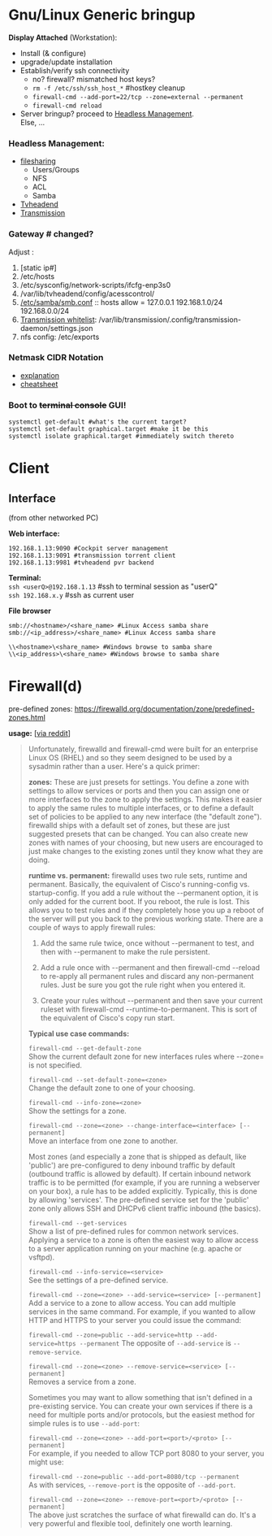 # Gnu/Linux Generic bringup

**Display Attached** (Workstation):  
- Install (& configure)  
- upgrade/update installation  
- Establish/verify ssh connectivity  
  - no? firewall? mismatched host keys?
  - `rm -f /etc/ssh/ssh_host_*` #hostkey cleanup  
  - `firewall-cmd --add-port=22/tcp --zone=external --permanent`
  - `firewall-cmd reload`
- Server bringup? proceed to [Headless Management](#headless-management-).  
Else, ...  

### Headless Management:
- [filesharing](fileshare.md)
  - Users/Groups
  - NFS
  - ACL
  - Samba
- [Tvheadend](server-tvh.md)
- [Transmission](server-trans.md)

### Gateway # changed?

Adjust :
1.  [static ip#]
2.  /etc/hosts    
3.  /etc/sysconfig/network-scripts/ifcfg-enp3s0    
4.  /var/lib/tvheadend/config/acesscontrol/<each-entry>    
5.  [/etc/samba/smb.conf](fileshare.md#anchor-name) :: hosts allow = 127.0.0.1 192.168.1.0/24 192.168.0.0/24    
6.  [Transmission whitelist](https://docs.google.com/document/d/132OtnNEct4Tq5RttY6y-o7q-nbPIiA0URXFTSBOZFmc/edit#heading=h.nincxsovj0c4): /var/lib/transmission/.config/transmission-daemon/settings.json      
7.  nfs config: /etc/exports

### Netmask CIDR Notation

-   [explanation](http://blog.michaelhamrah.com/2015/05/networking-basics-understanding-cidr-notation-and-subnets-whats-up-with-16-and-24/)
-   [cheatsheet](https://oav.net/mirrors/cidr.html)

### Boot to ~~terminal console~~ GUI!
```
systemctl get-default #what's the current target?
systemctl set-default graphical.target #make it be this
systemctl isolate graphical.target #immediately switch thereto
```

# Client

## Interface

(from other networked PC)

**Web interface:**  
```
192.168.1.13:9090 #Cockpit server management
192.168.1.13:9091 #transmission torrent client
192.168.1.13:9981 #tvheadend pvr backend
```

**Terminal:**  
`ssh <userQ>@192.168.1.13` #ssh to terminal session as "userQ"  
`ssh 192.168.x.y` #ssh as current user

**File browser**  
```
smb://<hostname>/<share_name> #Linux Access samba share
smb://<ip_address>/<share_name> #Linux Access samba share

\\<hostname>\<share_name> #Windows browse to samba share
\\<ip_address>\<share_name> #Windows browse to samba share
```

# Firewall(d)
pre-defined zones: https://firewalld.org/documentation/zone/predefined-zones.html  

**usage:** [[via reddit](https://www.reddit.com/r/openSUSE/comments/8pxbae/firewalld_on_leap_15_why_is_it_so_complicated/e0jvlar/)]
>Unfortunately, firewalld and firewall-cmd were built for an enterprise Linux OS (RHEL) and so they seem designed to be used by a sysadmin rather than a user. Here's a quick primer:
>
>**zones:** These are just presets for settings. You define a zone with settings to allow services or ports and then you can assign one or more interfaces to the zone to apply the settings. This makes it easier to apply the same rules to multiple interfaces, or to define a default set of policies to be applied to any new interface (the "default zone"). firewalld ships with a default set of zones, but these are just suggested presets that can be changed. You can also create new zones with names of your choosing, but new users are encouraged to just make changes to the existing zones until they know what they are doing.
>
>**runtime vs. permanent:** firewalld uses two rule sets, runtime and permanent. Basically, the equivalent of Cisco's running-config vs. startup-config. If you add a rule without the --permanent option, it is only added for the current boot. If you reboot, the rule is lost. This allows you to test rules and if they completely hose you up a reboot of the server will put you back to the previous working state. There are a couple of ways to apply firewall rules:
>
>1. Add the same rule twice, once without --permanent to test, and then with --permanent to make the rule persistent.
>
>2. Add a rule once with --permanent and then firewall-cmd --reload to re-apply all permanent rules and discard any non-permanent rules. Just be sure you got the rule right when you entered it.
>
>3. Create your rules without --permanent and then save your current ruleset with firewall-cmd --runtime-to-permanent. This is sort of the equivalent of Cisco's copy run start.
>
>**Typical use case commands:**  
>
>`firewall-cmd --get-default-zone`  
>Show the current default zone for new interfaces rules where --zone= is not specified.
>
>`firewall-cmd --set-default-zone=<zone>`  
>Change the default zone to one of your choosing.
>
>`firewall-cmd --info-zone=<zone>`  
>Show the settings for a zone.
>
>`firewall-cmd --zone=<zone> --change-interface=<interface> [--permanent]`  
>Move an interface from one zone to another.
>
>Most zones (and especially a zone that is shipped as default, like 'public') are pre-configured to deny inbound traffic by default (outbound traffic is allowed by default). If certain inbound network traffic is to be permitted (for example, if you are running a webserver on your box), a rule has to be added explicitly. Typically, this is done by allowing 'services'. The pre-defined service set for the 'public' zone only allows SSH and DHCPv6 client traffic inbound (the basics).
>
>`firewall-cmd --get-services`  
>Show a list of pre-defined rules for common network services. Applying a service to a zone is often the easiest way to allow access to a server application running on your machine (e.g. apache or vsftpd).
>
>`firewall-cmd --info-service=<service>`  
>See the settings of a pre-defined service.
>
>`firewall-cmd --zone=<zone> --add-service=<service> [--permanent]`  
>Add a service to a zone to allow access. You can add multiple services in the same command. For example, if you wanted to allow HTTP and HTTPS to your server you could issue the command:
>
>`firewall-cmd --zone=public --add-service=http --add-service=https --permanent`
>The opposite of `--add-service` is `--remove-service`.  
>
>`firewall-cmd --zone=<zone> --remove-service=<service> [--permanent]`  
>Removes a service from a zone.
>
>Sometimes you may want to allow something that isn't defined in a pre-existing service. You can create your own services if there is a need for multiple ports and/or protocols, but the easiest method for simple rules is to use `--add-port`:
>
>`firewall-cmd --zone=<zone> --add-port=<port>/<proto> [--permanent]`  
>For example, if you needed to allow TCP port 8080 to your server, you might use:
>
>`firewall-cmd --zone=public --add-port=8080/tcp --permanent`  
>As with services, `--remove-port` is the opposite of `--add-port`.
>
>`firewall-cmd --zone=<zone> --remove-port=<port>/<proto> [--permanent]`  
>The above just scratches the surface of what firewalld can do. It's a very powerful and flexible tool, definitely one worth learning.

